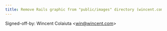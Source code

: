```yaml
---
title: Remove Rails graphic from "public/images" directory (wincent.com, 9c4a451)
---
```


Signed-off-by: Wincent Colaiuta &lt;win@wincent.com&gt;
